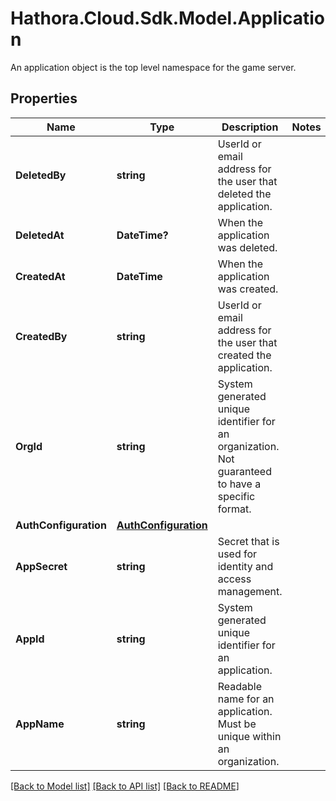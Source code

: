 # Hathora.Cloud.Sdk.Model.Application
An application object is the top level namespace for the game server.

## Properties

Name | Type | Description | Notes
------------ | ------------- | ------------- | -------------
**DeletedBy** | **string** | UserId or email address for the user that deleted the application. | 
**DeletedAt** | **DateTime?** | When the application was deleted. | 
**CreatedAt** | **DateTime** | When the application was created. | 
**CreatedBy** | **string** | UserId or email address for the user that created the application. | 
**OrgId** | **string** | System generated unique identifier for an organization. Not guaranteed to have a specific format. | 
**AuthConfiguration** | [**AuthConfiguration**](AuthConfiguration.md) |  | 
**AppSecret** | **string** | Secret that is used for identity and access management. | 
**AppId** | **string** | System generated unique identifier for an application. | 
**AppName** | **string** | Readable name for an application. Must be unique within an organization. | 

[[Back to Model list]](../README.md#documentation-for-models) [[Back to API list]](../README.md#documentation-for-api-endpoints) [[Back to README]](../README.md)

